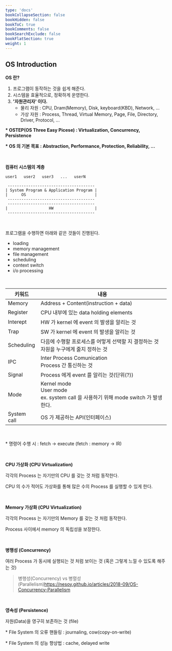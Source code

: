 ```yaml
---
type: 'docs'
bookCollapseSection: false
bookHidden: false
bookToC: true
bookComments: false
bookSearchExclude: false
bookFlatSection: true
weight: 1
---
```


## OS Introduction

**OS 란?**

1. 프로그램이 동작하는 것을 쉽게 해준다.
2. 시스템을 효율적으로, 정확하게 운영한다.
3. **'자원관리자' 이다.**
   - 물리 자원 : CPU, Dram(Memory), Disk, keyboard(KBD), Network, ...
   - 가상 자원 : Process, Thread, Virtual Memory, Page, File, Directory, Driver, Protocol, ...

**\* OSTEP(OS Three Easy Picese) : Virtualization, Concurrency, Persistence**

**\* OS 의 기본 목표 : Abstraction, Performance, Protection, Reliability, ...**

<br>

**컴퓨터 시스템의 계층**

```
user1   user2   user3   ...   userN

 --------------------------------------
| System Program & Application Program |
|      OS                              |
 --------------------------------------
 --------------------------------------
|                  HW                  |
 --------------------------------------
```

<br>

프로그램을 수행하면 아래와 같은 것들이 진행된다.
- loading
- memory management
- file management
- scheduling
- context switch
- i/o processing

<br>


|키워드|내용|
|-|-|
|Memory|Address + Content(instruction + data)|
|Register|CPU 내부에 있는 data holding elements|
|Interept|HW 가 kernel 에 event 의 발생을 알리는 것|
|Trap|SW 가 kernel 에 event 의 발생을 알리는 것|
|Scheduling|다음에 수행할 프로세스를 어떻게 선택할 지 결정하는 것<br>자원을 누구에게 줄지 정하는 것|
|IPC|Inter Process Comunication<br>Process 간 통신하는 것|
|Signal|Process 에게 event 를 알리는 것(단위(?))|
|Mode|Kernel mode<br>User mode<br>ex. system call 을 사용하기 위해 mode switch 가 발생한다.|
|System call|OS 가 제공하는 API(인터페이스)|

<br>

\* 명령어 수행 시 : fetch -> execute (fetch : memory -> IR)

<br>

**CPU 가상화 (CPU Virtualization)**

각각의 Process 는 자기만의 CPU 를 갖는 것 처럼 동작한다.

CPU 의 수가 적어도 가상화를 통해 많은 수의 Process 를 실행할 수 있게 한다.

<br>

**Memory 가상화 (CPU Virtualization)**

각각의 Process 는 자기만의 Memory 를 갖는 것 처럼 동작한다.

Process 사이에서 memory 의 독립성을 보장한다. 

<br>

**병행성 (Concurrency)**

여러 Process 가 동시에 실행되는 것 처럼 보이는 것 (혹은 그렇게 느낄 수 있도록 해주는 것)

> 병행성(Concurrency) vs 병렬성(Parallelism)https://nesoy.github.io/articles/2018-09/OS-Concurrency-Parallelism

<br>

**영속성 (Persistence)**

자원(Data)을 영구히 보존하는 것 (file)

\* File System 의 오류 핸들링 : journaling, cow(copy-on-write)

\* File System 의 성능 향상법 : cache, delayed write